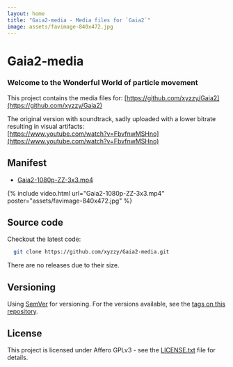 ```yaml
---
layout: home
title: "Gaia2-media - Media files for `Gaia2`"
image: assets/favimage-840x472.jpg
---
```


# Gaia2-media

### Welcome to the Wonderful World of particle movement

This project contains the media files for: [https://github.com/xyzzy/Gaia2](https://github.com/xyzzy/Gaia2)

The original version with soundtrack, sadly uploaded with a lower bitrate resulting in visual artifacts:  
  [https://www.youtube.com/watch?v=FbvfnwMSHno](https://www.youtube.com/watch?v=FbvfnwMSHno)

## Manifest

 - [Gaia2-1080p-ZZ-3x3.mp4](Gaia2-1080p-ZZ-3x3.mp4)

{% include video.html
   url="Gaia2-1080p-ZZ-3x3.mp4"
   poster="assets/favimage-840x472.jpg" %}

## Source code

Checkout the latest code:

```sh
  git clone https://github.com/xyzzy/Gaia2-media.git
```

There are no releases due to their size.

## Versioning

Using [SemVer](http://semver.org/) for versioning. For the versions available, see the [tags on this repository](https://github.com/xyzzy/Gaia2-media/tags).

## License

This project is licensed under Affero GPLv3 - see the [LICENSE.txt](LICENSE.txt) file for details.
